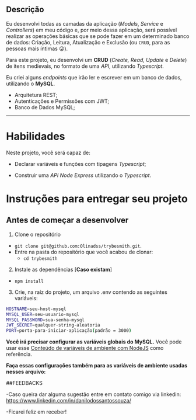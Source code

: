 ## Descrição

Eu desenvolvi todas as camadas da aplicação (_Models_, _Service_ e _Controllers_) em meu código e, por meio dessa aplicação, será possível realizar as operações básicas que se pode fazer em um determinado banco de dados: Criação, Leitura, Atualização e Exclusão (ou `CRUD`, para as pessoas mais íntimas 😜).

Para este projeto, eu desenvolvi um **CRUD** (_Create, Read, Update_ e _Delete_) de itens medievais, no formato de uma _API_, utilizando _Typescript_.

Eu criei alguns _endpoints_ que irão ler e escrever em um banco de dados, utilizando o **MySQL**.

- Arquitetura REST;
- Autenticações e Permissões com JWT;
- Banco de Dados MySQL;

---

# Habilidades

Neste projeto, você será capaz de:

- Declarar variáveis e funções com tipagens _Typescript_;

- Construir uma _API Node Express_ utilizando o _Typescript_.


# Instruções para entregar seu projeto

## Antes de começar a desenvolver

1. Clone o repositório

- `git clone git@github.com:Olinadss/trybesmith.git`.
- Entre na pasta do repositório que você acabou de clonar:
  - `cd trybesmith`

2. Instale as dependências [**Caso existam**]

- `npm install`

3. Crie, na raíz do projeto, um arquivo .env contendo as seguintes variáveis:
  
  ```sh
  HOSTNAME=seu-host-mysql
  MYSQL_USER=seu-usuario-mysql
  MYSQL_PASSWORD=sua-senha-mysql
  JWT_SECRET=qualquer-string-aleatoria
  PORT=porta-para-iniciar-aplicação(padrão = 3000)
```

**Você irá precisar configurar as variáveis globais do MySQL.** Você pode usar esse [Conteúdo de variáveis de ambiente com NodeJS](https://blog.rocketseat.com.br/variaveis-ambiente-nodejs/) como referência.

**Faça essas configurações também para as variáveis de ambiente usadas nesses arquivo:**


##FEEDBACKS

  -Caso queira dar alguma sugestão entre em contato comigo via linkedin: https://www.linkedin.com/in/danilodossantossouza/

  -Ficarei feliz em receber!

